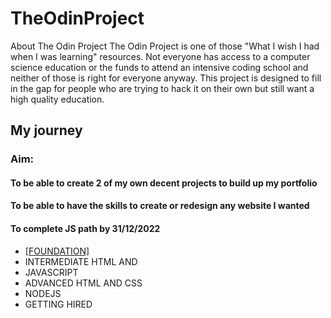 # TheOdinProject

About The Odin Project
The Odin Project is one of those "What I wish I had when I was learning" resources. Not everyone has access to a computer science education or the funds to attend an intensive coding school and neither of those is right for everyone anyway. This project is designed to fill in the gap for people who are trying to hack it on their own but still want a high quality education.

## My journey
### Aim: 
####  To be able to create 2 of my own decent projects to build up my portfolio
####  To be able to have the skills to create or redesign any website I wanted
####  To complete JS path by 31/12/2022
 - <a href="./odin-recipes/index.html">[FOUNDATION] <a/>
 - INTERMEDIATE HTML AND 
 - JAVASCRIPT 
 - ADVANCED HTML AND CSS 
 - NODEJS 
 - GETTING HIRED

